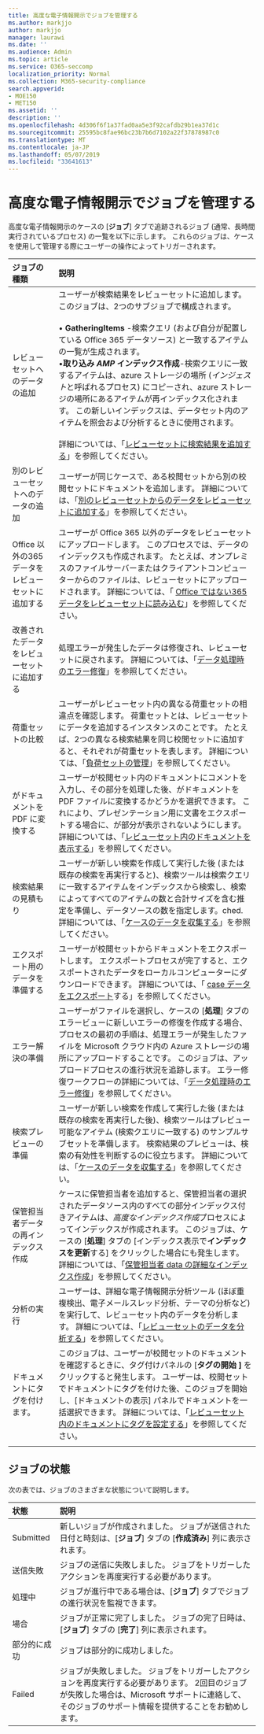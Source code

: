```yaml
---
title: 高度な電子情報開示でジョブを管理する
ms.author: markjjo
author: markjjo
manager: laurawi
ms.date: ''
ms.audience: Admin
ms.topic: article
ms.service: O365-seccomp
localization_priority: Normal
ms.collection: M365-security-compliance
search.appverid:
- MOE150
- MET150
ms.assetid: ''
description: ''
ms.openlocfilehash: 4d306f6f1a37fad0aa5e3f92cafdb29b1ea37d1c
ms.sourcegitcommit: 25595bc8fae96bc23b7b6d7102a22f37878987c0
ms.translationtype: MT
ms.contentlocale: ja-JP
ms.lasthandoff: 05/07/2019
ms.locfileid: "33641613"
---
```

# <a name="manage-jobs-in-advanced-ediscovery"></a>高度な電子情報開示でジョブを管理する

高度な電子情報開示のケースの [**ジョブ**] タブで追跡されるジョブ (通常、長時間実行されているプロセス) の一覧を以下に示します。 これらのジョブは、ケースを使用して管理する際にユーザーの操作によってトリガーされます。

| ジョブの種類            | 説明     |
| :----------------- | :----------     |
|レビューセットへのデータの追加 | ユーザーが検索結果をレビューセットに追加します。 このジョブは、2つのサブジョブで構成されます。 </br> </br>• **GatheringItems** -検索クエリ (および自分が配置している Office 365 データソース) と一致するアイテムの一覧が生成されます。 </br>•**取り込み _AMP_ インデックス作成**-検索クエリに一致するアイテムは、azure ストレージの場所 (*インジェスト*と呼ばれるプロセス) にコピーされ、azure ストレージの場所にあるアイテムが再インデックス化されます。 この新しいインデックスは、データセット内のアイテムを照会および分析するときに使用されます。 </br></br>詳細については、「[レビューセットに検索結果を追加する](add-data-to-review-set.md)」を参照してください。 |
|別のレビューセットへのデータの追加 | ユーザーが同じケースで、ある校閲セットから別の校閲セットにドキュメントを追加します。 詳細については、「[別のレビューセットからのデータをレビューセットに追加する](add-data-to-review-set-from-another-review-set.md)」を参照してください。|
|Office 以外の365データをレビューセットに追加する | ユーザーが Office 365 以外のデータをレビューセットにアップロードします。 このプロセスでは、データのインデックスも作成されます。 たとえば、オンプレミスのファイルサーバーまたはクライアントコンピューターからのファイルは、レビューセットにアップロードされます。 詳細については、「 [Office ではない365データをレビューセットに読み込む](load-non-office365-data.md)」を参照してください。| 
|改善されたデータをレビューセットに追加する | 処理エラーが発生したデータは修復され、レビューセットに戻されます。 詳細については、「[データ処理時のエラー修復](error-remediation.md)」を参照してください。 | 
|荷重セットの比較 | ユーザーがレビューセット内の異なる荷重セットの相違点を確認します。 荷重セットとは、レビューセットにデータを追加するインスタンスのことです。 たとえば、2つの異なる検索結果を同じ校閲セットに追加すると、それぞれが荷重セットを表します。 詳細については、「[負荷セットの管理](manage-load-sets.md)」を参照してください。 |
|がドキュメントを PDF に変換する|ユーザーが校閲セット内のドキュメントにコメントを入力し、その部分を処理した後、がドキュメントを PDF ファイルに変換するかどうかを選択できます。 これにより、プレゼンテーション用に文書をエクスポートする場合に、が部分が表示されないようにします。 詳細については、「[レビューセット内のドキュメントを表示する](annotating-and-redacting-documents.md)」を参照してください。 |
|検索結果の見積もり | ユーザーが新しい検索を作成して実行した後 (または既存の検索を再実行すると)、検索ツールは検索クエリに一致するアイテムをインデックスから検索し、検索によってすべてのアイテムの数と合計サイズを含む推定を準備し、データソースの数を指定します。ched.  詳細については、「[ケースのデータを収集する](collecting-data-for-ediscovery.md)」を参照してください。 | 
|エクスポート用のデータを準備する | ユーザーが校閲セットからドキュメントをエクスポートします。 エクスポートプロセスが完了すると、エクスポートされたデータをローカルコンピューターにダウンロードできます。 詳細については、「 [case データをエクスポート](exporting-data-ediscover20.md)する」を参照してください。 | 
|エラー解決の準備 |ユーザーがファイルを選択し、ケースの [**処理**] タブのエラービューに新しいエラーの修復を作成する場合、プロセスの最初の手順は、処理エラーが発生したファイルを Microsoft クラウド内の Azure ストレージの場所にアップロードすることです。 このジョブは、アップロードプロセスの進行状況を追跡します。 エラー修復ワークフローの詳細については、「[データ処理時のエラー修復](error-remediation.md)」を参照してください。 | 
|検索プレビューの準備 | ユーザーが新しい検索を作成して実行した後 (または既存の検索を再実行した後)、検索ツールはプレビュー可能なアイテム (検索クエリに一致する) のサンプルサブセットを準備します。 検索結果のプレビューは、検索の有効性を判断するのに役立ちます。  詳細については、「[ケースのデータを収集する](collecting-data-for-ediscovery.md#view-search-results-and-statistics)」を参照してください。 | 
|保管担当者データの再インデックス作成 | ケースに保管担当者を追加すると、保管担当者の選択されたデータソース内のすべての部分インデックス付きアイテムは、*高度なインデックス作成*プロセスによってインデックスが作成されます。 このジョブは、ケースの [**処理**] タブの [インデックス表示で**インデックスを更新**する] をクリックした場合にも発生します。 詳細については、「[保管担当者 data の詳細なインデックス作成](indexing-custodian-data.md)」を参照してください。
|分析の実行 | ユーザーは、詳細な電子情報開示分析ツール (ほぼ重複検出、電子メールスレッド分析、テーマの分析など) を実行して、レビューセット内のデータを分析します。 詳細については、「[レビューセットのデータを分析する](analyzing-data-in-review-set.md)」を参照してください。 | 
|ドキュメントにタグを付けます。 | このジョブは、ユーザーが校閲セットのドキュメントを確認するときに、タグ付けパネルの [**タグの開始** **]** をクリックすると発生します。 ユーザーは、校閲セットでドキュメントにタグを付けた後、このジョブを開始し、[ドキュメントの表示] パネルでドキュメントを一括選択できます。 詳細については、「[レビューセット内のドキュメントにタグを設定する](tagging-documents.md)」を参照してください。 | 
|||


## <a name="job-status"></a>ジョブの状態

次の表では、ジョブのさまざまな状態について説明します。

| 状態           | 説明     |
| :----------------- | :----------     |
| Submitted | 新しいジョブが作成されました。  ジョブが送信された日付と時刻は、[**ジョブ**] タブの [**作成済み**] 列に表示されます。 |
| 送信失敗 | ジョブの送信に失敗しました。  ジョブをトリガーしたアクションを再度実行する必要があります。 |
| 処理中 | ジョブが進行中である場合は、[**ジョブ**] タブでジョブの進行状況を監視できます。 |
| 場合 | ジョブが正常に完了しました。 ジョブの完了日時は、[**ジョブ**] タブの [**完了**] 列に表示されます。 |
| 部分的に成功 | ジョブは部分的に成功しました。 |
| Failed | ジョブが失敗しました。  ジョブをトリガーしたアクションを再度実行する必要があります。 2回目のジョブが失敗した場合は、Microsoft サポートに連絡して、そのジョブのサポート情報を提供することをお勧めします。 |
